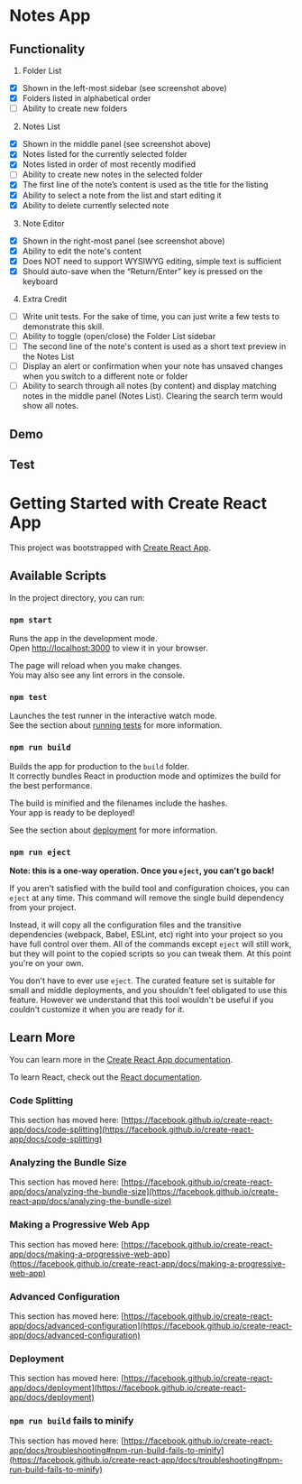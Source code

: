 # Notes App

## Functionality
1. Folder List
- [x] Shown in the left-most sidebar (see screenshot above)
- [x] Folders listed in alphabetical order
- [ ] Ability to create new folders

2. Notes List
- [x] Shown in the middle panel (see screenshot above)
- [x] Notes listed for the currently selected folder
- [x] Notes listed in order of most recently modified
- [ ] Ability to create new notes in the selected folder
- [x] The first line of the note’s content is used as the title for the listing
- [x] Ability to select a note from the list and start editing it
- [x] Ability to delete currently selected note

3. Note Editor
- [x] Shown in the right-most panel (see screenshot above)
- [x] Ability to edit the note's content
- [x] Does NOT need to support WYSIWYG editing, simple text is sufficient
- [x] Should auto-save when the “Return/Enter” key is pressed on the keyboard

4. Extra Credit
- [ ] Write unit tests. For the sake of time, you can just write a few tests to demonstrate this skill.
- [ ] Ability to toggle (open/close) the Folder List sidebar
- [ ] The second line of the note's content is used as a short text preview in the Notes List
- [ ] Display an alert or confirmation when your note has unsaved changes when you switch to a different note or folder
- [ ] Ability to search through all notes (by content) and display matching notes in the middle panel (Notes List). Clearing the search term would show all notes.

## Demo

## Test

# Getting Started with Create React App

This project was bootstrapped with [Create React App](https://github.com/facebook/create-react-app).

## Available Scripts

In the project directory, you can run:

### `npm start`

Runs the app in the development mode.\
Open [http://localhost:3000](http://localhost:3000) to view it in your browser.

The page will reload when you make changes.\
You may also see any lint errors in the console.

### `npm test`

Launches the test runner in the interactive watch mode.\
See the section about [running tests](https://facebook.github.io/create-react-app/docs/running-tests) for more information.

### `npm run build`

Builds the app for production to the `build` folder.\
It correctly bundles React in production mode and optimizes the build for the best performance.

The build is minified and the filenames include the hashes.\
Your app is ready to be deployed!

See the section about [deployment](https://facebook.github.io/create-react-app/docs/deployment) for more information.

### `npm run eject`

**Note: this is a one-way operation. Once you `eject`, you can't go back!**

If you aren't satisfied with the build tool and configuration choices, you can `eject` at any time. This command will remove the single build dependency from your project.

Instead, it will copy all the configuration files and the transitive dependencies (webpack, Babel, ESLint, etc) right into your project so you have full control over them. All of the commands except `eject` will still work, but they will point to the copied scripts so you can tweak them. At this point you're on your own.

You don't have to ever use `eject`. The curated feature set is suitable for small and middle deployments, and you shouldn't feel obligated to use this feature. However we understand that this tool wouldn't be useful if you couldn't customize it when you are ready for it.

## Learn More

You can learn more in the [Create React App documentation](https://facebook.github.io/create-react-app/docs/getting-started).

To learn React, check out the [React documentation](https://reactjs.org/).

### Code Splitting

This section has moved here: [https://facebook.github.io/create-react-app/docs/code-splitting](https://facebook.github.io/create-react-app/docs/code-splitting)

### Analyzing the Bundle Size

This section has moved here: [https://facebook.github.io/create-react-app/docs/analyzing-the-bundle-size](https://facebook.github.io/create-react-app/docs/analyzing-the-bundle-size)

### Making a Progressive Web App

This section has moved here: [https://facebook.github.io/create-react-app/docs/making-a-progressive-web-app](https://facebook.github.io/create-react-app/docs/making-a-progressive-web-app)

### Advanced Configuration

This section has moved here: [https://facebook.github.io/create-react-app/docs/advanced-configuration](https://facebook.github.io/create-react-app/docs/advanced-configuration)

### Deployment

This section has moved here: [https://facebook.github.io/create-react-app/docs/deployment](https://facebook.github.io/create-react-app/docs/deployment)

### `npm run build` fails to minify

This section has moved here: [https://facebook.github.io/create-react-app/docs/troubleshooting#npm-run-build-fails-to-minify](https://facebook.github.io/create-react-app/docs/troubleshooting#npm-run-build-fails-to-minify)
